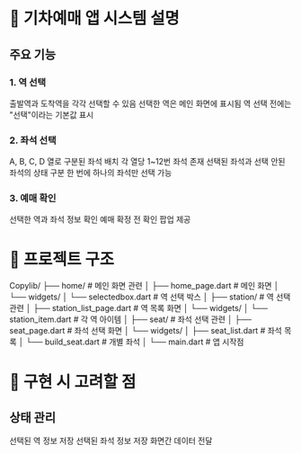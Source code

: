 # 🚂 기차예매 앱 시스템 설명
## 주요 기능
### 1. 역 선택

출발역과 도착역을 각각 선택할 수 있음
선택한 역은 메인 화면에 표시됨
역 선택 전에는 "선택"이라는 기본값 표시

### 2. 좌석 선택

A, B, C, D 열로 구분된 좌석 배치
각 열당 1~12번 좌석 존재
선택된 좌석과 선택 안된 좌석의 상태 구분
한 번에 하나의 좌석만 선택 가능

### 3. 예매 확인

선택한 역과 좌석 정보 확인
예매 확정 전 확인 팝업 제공

# 📁 프로젝트 구조
Copylib/
├── home/                  # 메인 화면 관련
│   ├── home_page.dart     # 메인 화면
│   └── widgets/
│       └── selectedbox.dart   # 역 선택 박스
│
├── station/              # 역 선택 관련
│   ├── station_list_page.dart  # 역 목록 화면
│   └── widgets/
│       └── station_item.dart   # 각 역 아이템
│
├── seat/                # 좌석 선택 관련
│   ├── seat_page.dart    # 좌석 선택 화면
│   └── widgets/
│       ├── seat_list.dart    # 좌석 목록
│       └── build_seat.dart   # 개별 좌석
│
└── main.dart            # 앱 시작점


# 💭 구현 시 고려할 점

## 상태 관리

선택된 역 정보 저장
선택된 좌석 정보 저장
화면간 데이터 전달


